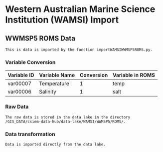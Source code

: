 # Western Australian Marine Science Institution (WAMSI) Import

## WWMSP5 ROMS Data
    This is data is imported by the function importWAMSIWWMSP5ROMS.py.

### Variable Conversion
| Variable ID | Variable Name | Conversion | Variable in ROMS |
| -------- | -------- | -------- | -------- |
| var00007 | Temperature | 1 | temp |
| var00006 | Salinity | 1 | salt |

### Raw Data
    The raw data is stored in the data lake in the directory /GIS_DATA/csiem-data-hub/data-lake/WAMSI/WWMSP5/ROMS/.

### Data transformation
    Data is imported directly from the data lake.